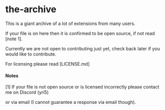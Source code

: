 # the-archive

This is a giant archive of a lot of extensions from many users.

If your file is on here then it is confirmed to be open source, if not read [note 1].

Currently we are not open to contributing just yet, check back later if you would like to contribute.

For licensing please read [LICENSE.md]

#### Notes

[1] If your file is not open source or is licensed incorrectly please contact me on Discord (yri5)

or via email (I cannot guarantee a response via email though).

